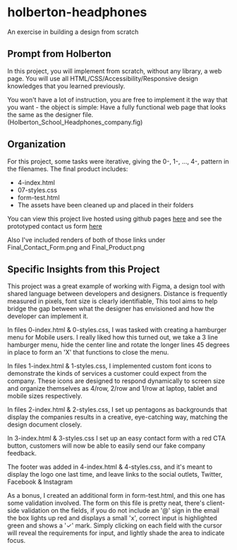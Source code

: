 # holberton-headphones
An exercise in building a design from scratch

## Prompt from Holberton
In this project, you will implement from scratch, without any library, a web page. You will use all HTML/CSS/Accessibility/Responsive design knowledges that you learned previously.

You won't have a lot of instruction, you are free to implement it the way that you want - the object is simple: Have a fully functional web page that looks the same as the designer file. (Holberton_School_Headphones_company.fig)

## Organization
For this project, some tasks were iterative, giving the 0-, 1-, ..., 4-, pattern in the filenames. The final product includes:
- 4-index.html
- 07-styles.css
- form-test.html
- The assets have been cleaned up and placed in their folders

You can view this project live hosted using github pages [here](https://zacwoll.github.io/holberton-headphones/)
and see the prototyped contact us form [here](https://zacwoll.github.io/holberton-headphones/form-test.html)

Also I've included renders of both of those links under Final_Contact_Form.png and Final_Product.png

## Specific Insights from this Project
This project was a great example of working with Figma, a design tool with shared language between developers and designers. Distance is frequently measured in pixels, font size is clearly identifiable, This tool aims to help bridge the gap between what the designer has envisioned and how the developer can implement it.

In files 0-index.html & 0-styles.css, I was tasked with creating a hamburger menu for Mobile users. I really liked how this turned out, we take a 3 line hamburger menu, hide the center line and rotate the longer lines 45 degrees in place to form an 'X' that functions to close the menu.

In files 1-index.html & 1-styles.css, I implemented custom font icons to demonstrate the kinds of services a customer could expect from the company. These icons are designed to respond dynamically to screen size and organize themselves as 4/row, 2/row and 1/row at laptop, tablet and mobile sizes respectively.

In files 2-index.html & 2-styles.css, I set up pentagons as backgrounds that display the companies results in a creative, eye-catching way, matching the design document closely.

In 3-index.html & 3-styles.css I set up an easy contact form with a red CTA button, customers will now be able to easily send our fake company feedback.

The footer was added in 4-index.html & 4-styles.css, and it's meant to display the logo one last time, and leave links to the social outlets, Twitter, Facebook & Instagram

As a bonus, I created an additional form in form-test.html, and this one has some validation involved. The form on this file is pretty neat, there's client-side validation on the fields, if you do not include an '@' sign in the email the box lights up red and displays a small 'x', correct input is highlighted green and shows a '✓' mark. Simply clicking on each field with the cursor will reveal the requirements for input, and lightly shade the area to indicate focus.
